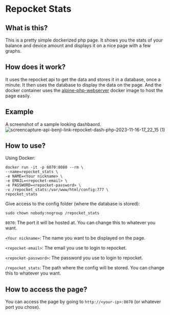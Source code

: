 # Repocket Stats

## What is this?
This is a pretty simple dockerized php page.
It shows you the stats of your balance and device amount and displays it on a nice page with a few graphs.

## How does it work?
It uses the repocket api to get the data and stores it in a database, once a minute.
It then uses the database to display the data on the page.
And the docker container uses the [alpine-php-webserver](https://github.com/erseco/alpine-php-webserver) docker image to host the page easily.

## Example
A screenshot of a sample looking dashbaord.
![screencapture-api-benji-link-repocket-dash-php-2023-11-16-17_22_15 (1)](https://github.com/hibenji/repocket_stats/assets/65447501/01cfe8b8-a57d-4c7a-91d3-c12527932690)

## How to use?
Using Docker:
```
docker run -it -p 8070:8080 --rm \
--name=repocket_stats \
-e NAME=<Your nickname> \
-e EMAIL=<repocket-email> \
-e PASSWORD=<repocket-password> \
-v /repocket_stats:/var/www/html/config:777 \
repocket_stats
```

Give access to the config folder (where the database is stored):
```
sudo chown nobody:nogroup /repocket_stats
```

`8070`: The port it will be hosted at. You can change this to whatever you want.

`<Your nickname>`: The name you want to be displayed on the page.

`<repocket-email>`: The email you use to login to repocket.

`<repocket-password>`: The password you use to login to repocket.

`/repocket_stats`: The path where the config will be stored. You can change this to whatever you want.

## How to access the page?
You can access the page by going to `http://<your-ip>:8070` (or whatever port you chose).
